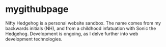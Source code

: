 mygithubpage
============
Nifty Hedgehog is a personal website sandbox. The name comes from my backwards initials (NH), and from a childhood infatuation with Sonic the Hedgehog. Development is ongoing, as I delve further into web development technologies.
